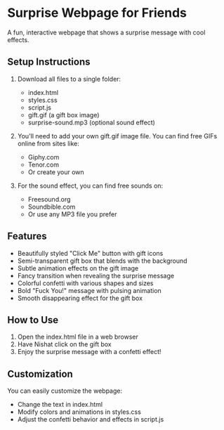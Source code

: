 # Surprise Webpage for Friends

A fun, interactive webpage that shows a surprise message with cool effects.

## Setup Instructions

1. Download all files to a single folder:
   - index.html
   - styles.css
   - script.js
   - gift.gif (a gift box image)
   - surprise-sound.mp3 (optional sound effect)

2. You'll need to add your own gift.gif image file. You can find free GIFs online from sites like:
   - Giphy.com
   - Tenor.com
   - Or create your own

3. For the sound effect, you can find free sounds on:
   - Freesound.org
   - Soundbible.com
   - Or use any MP3 file you prefer

## Features

- Beautifully styled "Click Me" button with gift icons
- Semi-transparent gift box that blends with the background
- Subtle animation effects on the gift image
- Fancy transition when revealing the surprise message
- Colorful confetti with various shapes and sizes
- Bold "Fuck You!" message with pulsing animation
- Smooth disappearing effect for the gift box

## How to Use

1. Open the index.html file in a web browser
2. Have Nishat click on the gift box
3. Enjoy the surprise message with a confetti effect!

## Customization

You can easily customize the webpage:
- Change the text in index.html
- Modify colors and animations in styles.css
- Adjust the confetti behavior and effects in script.js 
